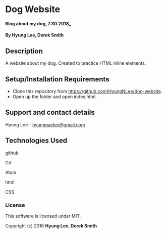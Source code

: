# Dog Website

#### Blog about my dog, 7.30.2018_

#### By Hyung Lee, Derek Smith

## Description

A website about my dog. Created to practice HTML inline elements.

## Setup/Installation Requirements

* Clone this repository from https://github.com/HyungNLee/dog-website.
* Open up the folder and open index.html.

## Support and contact details

Hyung Lee - hyungnaelee@gmail.com

## Technologies Used

github

Git

Atom

html

CSS

### License

This software is licensed under MIT.

Copyright (c) 2016 **Hyung Lee, Derek Smith**
